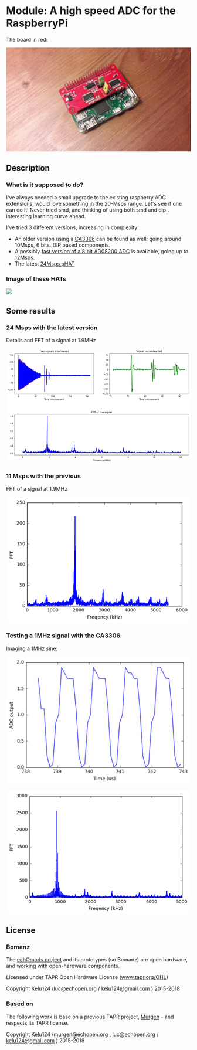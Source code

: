 # Module: A high speed ADC for the RaspberryPi

The board in red:

![](/images/20170717_205251.jpg)



## Description

### What is it supposed to do?

I've always needed a small upgrade to the existing raspberry ADC extensions, would love something in the 20-Msps range. Let's see if one can do it! Never tried smd, and thinking of using both smd and dip.. interesting learning curve ahead.

I've tried 3 different versions, increasing in complexity

* An older version using a [CA3306](/CA3306E/) can be found as well: going around 10Msps, 6 bits. DIP based components.
* A possibly [fast version of a 8 bit AD08200 ADC](/ADC08200/) is available, going up to 12Msps. 
* The latest [24Msps pHAT](/AD9200v2/)

### Image of these HATs

![](/image/20170717_203224.jpg)

## Some results

### 24 Msps with the latest version

Details and FFT of a signal at 1.9MHz

![](/images/twoadcs.jpg)

### 11 Msps with the previous

FFT of a signal at 1.9MHz

![](/images/ADC08200silentADCfft.png)

### Testing a 1MHz signal with the CA3306

Imaging a 1MHz sine:

![](/images/20170422-FirstAcqs.jpg)

![](/images/20170422-FirstAcqs-freq.png)
 
## License

### Bomanz 

The [echOmods project](https://github.com/kelu124/echomods) and its prototypes (so Bomanz) are open hardware, and working with open-hardware components.

Licensed under TAPR Open Hardware License (www.tapr.org/OHL)

Copyright Kelu124 (luc@echopen.org / kelu124@gmail.com ) 2015-2018

### Based on 

The following work is base on a previous TAPR project, [Murgen](https://github.com/kelu124/murgen-dev-kit) - and respects its TAPR license.

Copyright Kelu124 (murgen@echopen.org , luc@echopen.org / kelu124@gmail.com ) 2015-2018
